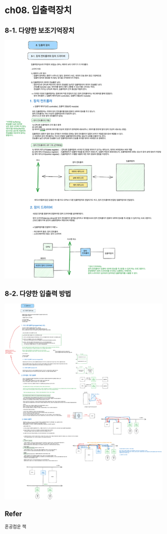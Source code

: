 # ch08. 입출력장치

## 8-1. 다양한 보조기억장치

![8-1 image](../../img/computer-structure/8-1.png)

## 8-2. 다양한 입출력 방법

![8-2 image](../../img/computer-structure/8-2.png)

## Refer
혼공컴운 책
